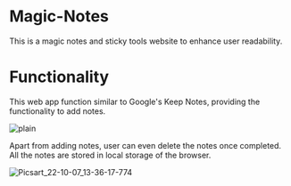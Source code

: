 # Magic-Notes

This is a magic notes and sticky tools website to enhance user readability.



# Functionality

This web app function similar to Google's Keep Notes, providing the functionality to add notes.



![plain](https://user-images.githubusercontent.com/74847740/194505971-ecd09489-e966-42b7-bff9-2f559d5dfe44.png)





Apart from adding notes, user can even delete the notes once completed. All the notes are stored in local storage of the browser.

![Picsart_22-10-07_13-36-17-774](https://user-images.githubusercontent.com/74847740/194506263-74439d6c-b939-45af-803b-09a65e35349d.png)



